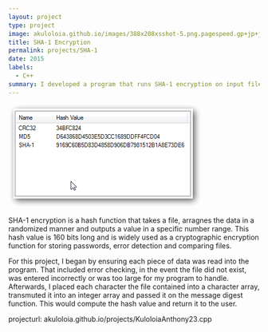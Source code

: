 ```yaml
---
layout: project
type: project
image: akuloloia.github.io/images/388x208xsshot-5.png.pagespeed.gp+jp+jw+pj+js+rj+rp+rw+ri+cp+md.ic.1Ribf4Jo_X.png
title: SHA-1 Encryption
permalink: projects/SHA-1
date: 2015
labels:
  - C++
summary: I developed a program that runs SHA-1 encryption on input files.
---
```


<div class="ui small rounded images">
  <img class="ui image" src="../images/388x208xsshot-5.png.pagespeed.gp+jp+jw+pj+js+rj+rp+rw+ri+cp+md.ic.1Ribf4Jo_X.png">
</div>

SHA-1 encryption is a hash function that takes a file, arragnes the data in a randomized manner and outputs a value in a specific number range.  This hash value is 160 bits long and is widely used as a cryptographic encryption function for storing passwords, error detection and comparing files.

For this project, I began by ensuring each piece of data was read into the program.  That included error checking, in the event the file did not exist, was entered incorrectly or was too large for my program to handle.  Afterwards, I placed each character the file contained into a character array, transmuted it into an integer array and passed it on the message digest function.  This would compute the hash value and return it to the user.

projecturl: akuloloia.github.io/projects/KuloloiaAnthony23.cpp

